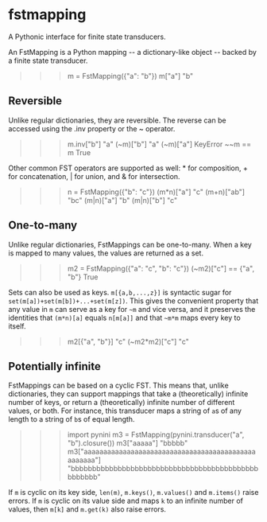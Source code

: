 # fstmapping

A Pythonic interface for finite state transducers.

An FstMapping is a Python mapping -- a dictionary-like object -- backed by a finite state transducer. 

  >>> m = FstMapping({"a": "b"})
  >>> m["a"]
  "b"

## Reversible

Unlike regular dictionaries, they are reversible. The reverse can be accessed using the .inv property or the ~ operator.

>>> m.inv["b"]
"a"
>>> (~m)["b"]
"a"
>>> (~m)["a"]
KeyError
>>> ~~m == m
True

Other common FST operators are supported as well: * for composition, + for concatenation, | for union, and & for intersection.

>>> n = FstMapping({"b": "c"})
>>> (m*n)["a"]
"c"
>>> (m+n)["ab"]
"bc"
>>> (m|n)["a"]
"b"
>>> (m|n)["b"]
"c"

## One-to-many

Unlike regular dictionaries, FstMappings can be one-to-many. When a key is mapped to many values, the values are returned as a set.

>>> m2 = FstMapping({"a": "c", "b": "c"})
>>> (~m2)["c"] == {"a", "b"}
True

Sets can also be used as keys. `m[{a,b,...,z}]` is syntactic sugar for `set(m[a])+set(m[b])+...+set(m[z])`. This gives the 
convenient property that any value in `m` can serve as a key for `~m` and vice versa, and it preserves the identities 
that `(m*n)[a]` equals `n[m[a]]` and that `~m*m` maps every key to itself.

>>> m2[{"a", "b"}]
"c"
>>> (~m2*m2)["c"]
"c"

## Potentially infinite

FstMappings can be based on a cyclic FST. This means that, unlike dictionaries, they can support mappings that take
a (theoretically) infinite number of keys, or return a (theoretically) infinite number of different values, or both. 
For instance, this transducer maps a string of `a`s of any length to a string of `b`s of equal length.

>>> import pynini
>>> m3 = FstMapping(pynini.transducer("a", "b").closure())
>>> m3["aaaaa"]
"bbbbb"
>>> m3["aaaaaaaaaaaaaaaaaaaaaaaaaaaaaaaaaaaaaaaaaaaaaaaaaaa"]
"bbbbbbbbbbbbbbbbbbbbbbbbbbbbbbbbbbbbbbbbbbbbbbbbbbb"

If `m` is cyclic on its key side, `len(m)`, `m.keys()`, `m.values()` and `m.items()` raise errors. If `m` is cyclic on its value
side and maps `k` to an infinite number of values, then `m[k]` and `m.get(k)` also raise errors.

